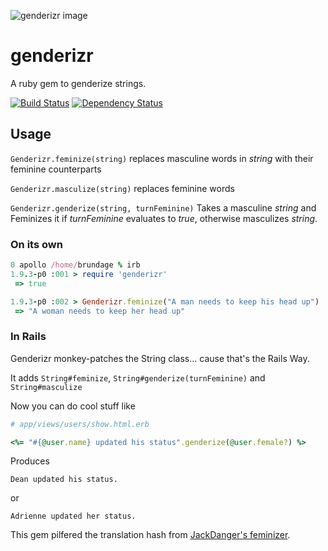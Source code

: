 ![genderizr image](http://blog.deanbrundage.com/wp-content/uploads/2012/05/genderizr.png)

# genderizr

A ruby gem to genderize strings.

[![Build Status](https://secure.travis-ci.org/brundage/genderizr.png)](http://travis-ci.org/brundage/genderizr)
[![Dependency Status](https://gemnasium.com/brundage/genderizr.png)](https://gemnasium.com/brundage/genderizr)

## Usage

`Genderizr.feminize(string)` replaces masculine words in *string* with their feminine counterparts 

`Genderizr.masculize(string)` replaces feminine words

`Genderizr.genderize(string, turnFeminine)` Takes a masculine *string* and Feminizes it if *turnFeminine* evaluates to *true*, otherwise masculizes *string*.

### On its own

```ruby
0 apollo /home/brundage % irb
1.9.3-p0 :001 > require 'genderizr'
 => true 

1.9.3-p0 :002 > Genderizr.feminize("A man needs to keep his head up")
 => "A woman needs to keep her head up" 
```

### In Rails

Genderizr monkey-patches the String class... cause that's the Rails Way.

It adds `String#feminize`, `String#genderize(turnFeminine)` and `String#masculize`

Now you can do cool stuff like

```ruby
# app/views/users/show.html.erb

<%= "#{@user.name} updated his status".genderize(@user.female?) %>
```
Produces
```
Dean updated his status.
```
or
```
Adrienne updated her status.
```


This gem pilfered the translation hash from [JackDanger's feminizer](https://github.com/JackDanger/feminizer).
